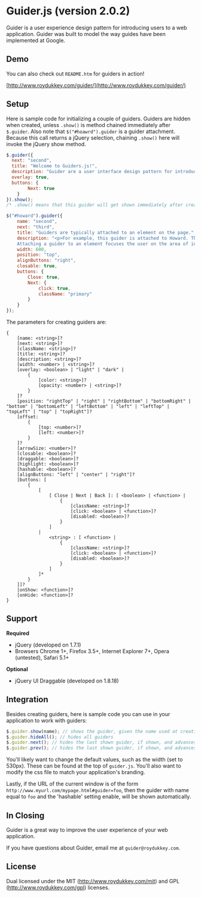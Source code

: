 Guider.js (version 2.0.2)
==========================

Guider is a user experience design pattern for introducing users to a web application. Guider was built to model the way guides have been implemented at Google.

Demo
-------

You can also check out `README.htm` for guiders in action!

[http://www.roydukkey.com/guider/](http://www.roydukkey.com/guider/)


Setup
--------

Here is sample code for initializing a couple of guiders. Guiders are hidden when created, unless `.show()` is method chained immediately after `$.guider`. Also note that `$("#hoawrd").guider` is a guider attachment. Because this call returns a jQuery selection, chaining `.show()` here will invoke the jQuery show method.

~~~ javascript
$.guider({
  next: "second",
  title: "Welcome to Guiders.js!",
  description: "Guider are a user interface design pattern for introducing features of software. This dialog box, for example, is the first in a series of guiders that together make up a guide.",
  overlay: true,
  buttons: {
		Next: true
	}
}).show();
/* .show() means that this guider will get shown immediately after creation. */

$("#howard").guider({
	name: "second",
	next: "third",
	title: "Guiders are typically attached to an element on the page.",
	description: "<p>For example, this guider is attached to Howard. The Guider.js API uses a two-key positional model to determine where the guider should be placed.</p>\
	Attaching a guider to an element focuses the user on the area of interest.",
	width: 600,
	position: "top",
	alignButtons: "right",
	closable: true,
	buttons: {
		Close: true,
		Next: {
			click: true,
			className: "primary"
		}
	}
});
~~~

The parameters for creating guiders are:

~~~
{
	[name: <string>]?
	[next: <string>]?
	[className: <string>]?
	[title: <string>]?
	[description: <string>]?
	[width: <number> | <string>]?
	[overlay: <boolean> | "light" | "dark" |
		{
			[color: <string>]?
			[opacity: <number> | <string>]?
		}
	]?
	[position: "rightTop" | "right" | "rightBottom" | "bottomRight" | "bottom" | "bottomLeft" | "leftBottom" | "left" | "leftTop" | "topLeft" | "top" | "topRight"]?
	[offset:
		{
			[top: <number>]?
			[left: <number>]?
		}
	]?
	[arrowSize: <number>]?
	[closable: <boolean>]?
	[draggable: <boolean>]?
	[highlight: <boolean>]?
	[hashable: <boolean>]?
	[alignButtons: "left" | "center" | "right"]?
	[buttons: [
		{
			[
				[ Close | Next | Back ]: [ <boolean> | <function> |
					{
						[className: <string>]?
						[click: <boolean> | <function>]?
						[disabled: <boolean>]?
					}
				]
			|
				<string> : [ <function> |
					{
						[className: <string>]?
						[click: <boolean> | <function>]?
						[disabled: <boolean>]?
					}
				]
			]*
		}
	]]?
	[onShow: <function>]?
	[onHide: <function>]?
}
~~~


Support
-----------
**Required**

* jQuery (developed on 1.7.1)
* Browsers Chrome 1+, Firefox 3.5+, Internet Explorer 7+, Opera (untested), Safari 5.1+

**Optional**

* jQuery UI Draggable (developed on 1.8.18)


Integration
--------------

Besides creating guiders, here is sample code you can use in your application to work with guiders:

~~~ javascript
$.guider.show(name); // shows the guider, given the name used at creation
$.guider.hideAll(); // hides all guiders
$.guider.next(); // hides the last shown guider, if shown, and advances to the next guider
$.guider.prev(); // hides the last shown guider, if shown, and advances to the previous guider
~~~

You'll likely want to change the default values, such as the width (set to 530px). These can be found at the top of `guider.js`. You'll also want to modify the css file to match your application's branding.

Lastly, if the URL of the current window is of the form `http://www.myurl.com/mypage.html#guider=foo`, then the guider with name equal to `foo` and the 'hashable' setting enable, will be shown automatically.


In Closing
-------------

Guider is a great way to improve the user experience of your web application.

If you have questions about Guider, email me at `guider@roydukkey.com`.


License
----------

Dual licensed under the MIT (http://www.roydukkey.com/mit) and GPL (http://www.roydukkey.com/gpl) licenses.